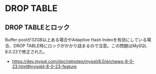 # DROP TABLE

## DROP TABLEとロック

Buffer poolが32GB以上ある場合やAdaptive Hash Indexを有効にしている場合、DROP TABLE時にロックがかかり詰まるので注意。この問題はMySQL 8.0.23で修正された。

- https://dev.mysql.com/doc/relnotes/mysql/8.0/en/news-8-0-23.html#mysqld-8-0-23-feature
